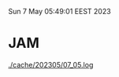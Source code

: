 Sun  7 May 05:49:01 EEST 2023
# JAM
<a href='./cache/202305/07_05.log'>./cache/202305/07_05.log</a>
